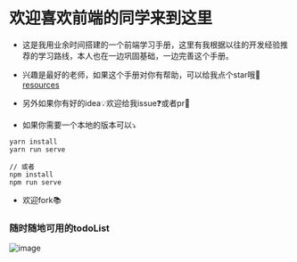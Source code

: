 # 欢迎喜欢前端的同学来到这里

- 这是我用业余时间搭建的一个前端学习手册，这里有我根据以往的开发经验推荐的学习路线，本人也在一边巩固基础，一边完善这个手册。

- 兴趣是最好的老师，如果这个手册对你有帮助，可以给我点个star哦🚀[resources](https://github.com/yxbysxcoco)

- 另外如果你有好的idea💡欢迎给我issue❓或者pr🔨

- 如果你需要一个本地的版本可以⤵️

```
yarn install
yarn run serve

// 或者
npm install
npm run serve
```

- 欢迎fork📚

### 随时随地可用的todoList

![image](https://github.com/yxbysxcoco/resources/src/assets/imgs/todoDemo.gif)